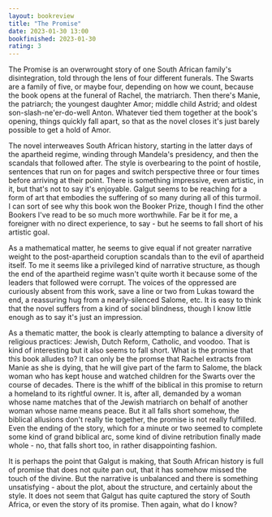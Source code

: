 ```yaml
---
layout: bookreview
title: "The Promise"
date: 2023-01-30 13:00
bookfinished: 2023-01-30
rating: 3
---
```


The Promise is an overwrought story of one South African family's disintegration, told through the lens of four different funerals. The Swarts are a family of five, or maybe four, depending on how we count, because the book opens at the funeral of Rachel, the matriarch. Then there's Manie, the patriarch; the youngest daughter Amor; middle child Astrid; and oldest son-slash-ne'er-do-well Anton. Whatever tied them together at the book's opening, things quickly fall apart, so that as the novel closes it's just barely possible to get a hold of Amor.



The novel interweaves South African history, starting in the latter days of the apartheid regime, winding through Mandela's presidency, and then the scandals that followed after. The style is overbearing to the point of hostile, sentences that run on for pages and switch perspective three or four times before arriving at their point. There is something impressive, even artistic, in it, but that's not to say it's enjoyable. Galgut seems to be reaching for a form of art that embodies the suffering of so many during all of this turmoil. I can sort of see why this book won the Booker Prize, though I find the other Bookers I've read to be so much more worthwhile. Far be it for me, a foreigner with no direct experience, to say - but he seems to fall short of his artistic goal.



As a mathematical matter, he seems to give equal if not greater narrative weight to the post-apartheid coruption scandals than to the evil of apartheid itself. To me it seems like a privileged kind of narrative structure, as though the end of the apartheid regime wasn't quite worth it because some of the leaders that followed were corrupt. The voices of the oppressed are curiously absent from this work, save a line or two from Lukas toward the end, a reassuring hug from a nearly-silenced Salome, etc. It is easy to think that the novel suffers from a kind of social blindness, though I know little enough as to say it's just an impression.



As a thematic matter, the book is clearly attempting to balance a diversity of religious practices: Jewish, Dutch Reform, Catholic, and voodoo. That is kind of interesting but it also seems to fall short. What is the promise that this book alludes to? It can only be the promse that Rachel extracts from Manie as she is dying, that he will give part of the farm to Salome, the black woman who has kept house and watched children for the Swarts over the course of decades. There is the whiff of the biblical in this promise to return a homeland to its rightful owner. It is, after all, demanded by a woman whose name matches that of the Jewish matriarch on behalf of another woman whose name means peace. But it all falls short somehow, the biblical allusions don't really tie together, the promise is not really fulfilled. Even the ending of the story, which for a minute or two seemed to complete some kind of grand biblical arc, some kind of divine retribution finally made whole - no, that falls short too, in rather disappointing fashion.



It is perhaps the point that Galgut is making, that South African history is full of promise that does not quite pan out, that it has somehow missed the touch of the divine. But the narrative is unbalanced and there is something unsatisfying - about the plot, about the structure, and certainly about the style. It does not seem that Galgut has quite captured the story of South Africa, or even the story of its promise. Then again, what do I know?
